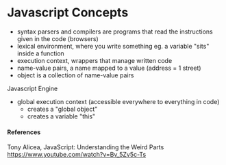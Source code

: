 # Javascript Concepts
- syntax parsers and compilers are programs that read the instructions given in the code (browsers)
- lexical environment, where you write something eg. a variable "sits" inside a function
- execution context, wrappers that manage written code
- name-value pairs, a name mapped to a value (address = 1 street)
- object is a collection of name-value pairs

Javascript Engine
- global execution context (accessible everywhere to everything in code)
  - creates a "global object"
  - creates a variable "this"

#### References
Tony Alicea, JavaScript: Understanding the Weird Parts\
https://www.youtube.com/watch?v=Bv_5Zv5c-Ts
